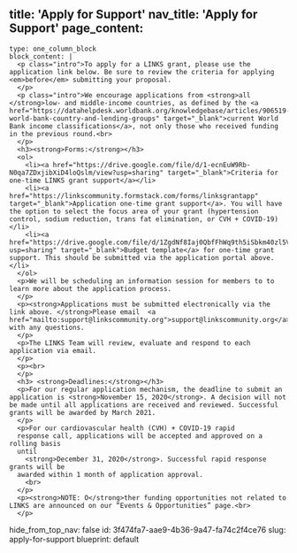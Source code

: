 title: 'Apply for Support'
nav_title: 'Apply for Support'
page_content:
  -
    type: one_column_block
    block_content: |
      <p class="intro">To apply for a LINKS grant, please use the application link below. Be sure to review the criteria for applying <em>before</em> submitting your proposal.
      </p>
      <p class="intro">We encourage applications from <strong>all </strong>low- and middle-income countries, as defined by the <a href="https://datahelpdesk.worldbank.org/knowledgebase/articles/906519-world-bank-country-and-lending-groups" target="_blank">current World Bank income classifications</a>, not only those who received funding in the previous round.<br>
      </p>
      <h3><strong>Forms:</strong></h3>
      <ol>
      	<li><a href="https://drive.google.com/file/d/1-ecnEuW9Rb-N0qa7ZDxjibXiD4loQslm/view?usp=sharing" target="_blank">Criteria for one-time LINKS grant support</a></li>
      	<li><a href="https://linkscommunity.formstack.com/forms/linksgrantapp" target="_blank">Application one-time grant support</a>. You will have the option to select the focus area of your grant (hypertension control, sodium reduction, trans fat elimination, or CVH + COVID-19)</li>
      	<li><a href="https://drive.google.com/file/d/1ZgdNf8Iaj0QbfFhWq9th5iSbkm40zl5V/view?usp=sharing" target="_blank">Budget template</a> for one-time grant support. This should be submitted via the application portal above.</li>
      </ol>
      <p>We will be scheduling an information session for members to to learn more about the application process.
      </p>
      <p><strong>Applications must be submitted electronically via the link above. </strong>Please email  <a href="mailto:support@linkscommunity.org">support@linkscommunity.org</a> with any questions.
      </p>
      <p>The LINKS Team will review, evaluate and respond to each application via email.
      </p>
      <p><br>
      </p>
      <h3> <strong>Deadlines:</strong></h3>
      <p>For our regular application mechanism, the deadline to submit an application is <strong>November 15, 2020</strong>. A decision will not be made until all applications are received and reviewed. Successful grants will be awarded by March 2021.
      </p>
      <p>For our cardiovascular health (CVH) + COVID-19 rapid
      response call, applications will be accepted and approved on a rolling basis
      until
      	<strong>December 31, 2020</strong>. Successful rapid response grants will be
      awarded within 1 month of application approval.
      	<br>
      </p>
      <p><strong>NOTE: O</strong>ther funding opportunities not related to LINKS are announced on our “Events & Opportunities” page.<br>
      </p>
hide_from_top_nav: false
id: 3f474fa7-aae9-4b36-9a47-fa74c2f4ce76
slug: apply-for-support
blueprint: default
